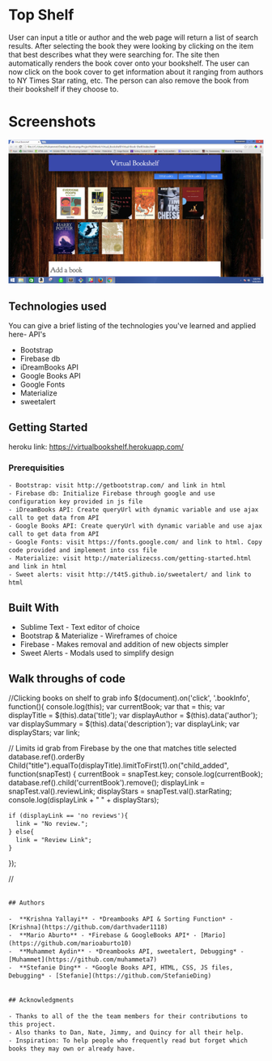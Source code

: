 # Top Shelf

User can input a title or author and the web page will return a list of search results. After selecting the book they were looking by clicking on the item that best describes what they were searching for. The site then automatically renders the book cover onto your bookshelf. The user can now click on the book cover to get information about it ranging from authors to NY Times Star rating, etc. The person can also remove the book from their bookshelf if they choose to. 

# Screenshots 

![Book Shelf](assets/images/UI.png)


## Technologies used

You can give a brief listing of the technologies you've learned and applied here- API's 

- Bootstrap
- Firebase db
- iDreamBooks API
- Google Books API
- Google Fonts
- Materialize
- sweetalert

## Getting Started

heroku link: https://virtualbookshelf.herokuapp.com/

### Prerequisities

```
- Bootstrap: visit http://getbootstrap.com/ and link in html
- Firebase db: Initialize Firebase through google and use configuration key provided in js file
- iDreamBooks API: Create queryUrl with dynamic variable and use ajax call to get data from API
- Google Books API: Create queryUrl with dynamic variable and use ajax call to get data from API
- Google Fonts: visit https://fonts.google.com/ and link to html. Copy code provided and implement into css file
- Materialize: visit http://materializecss.com/getting-started.html and link in html
- Sweet alerts: visit http://t4t5.github.io/sweetalert/ and link to html

```

## Built With

* Sublime Text - Text editor of choice
* Bootstrap & Materialize - Wireframes of choice 
* Firebase - Makes removal and addition of new objects simpler
* Sweet Alerts - Modals used to simplify design

## Walk throughs of code 

//Clicking books on shelf to grab info
$(document).on('click', '.bookInfo', function(){
  console.log(this);
  var currentBook;
  var that = this;
  var displayTitle = $(this).data('title');
  var displayAuthor = $(this).data('author');
  var displaySummary = $(this).data('description');
  var displayLink;
  var displayStars;
  var link;

  // Limits id grab from Firebase by the one that matches title selected
  database.ref().orderBy Child("title").equalTo(displayTitle).limitToFirst(1).on("child_added", function(snapTest) {
    currentBook = snapTest.key;
    console.log(currentBook);
    database.ref().child('currentBook').remove();
    displayLink = snapTest.val().reviewLink;
    displayStars = snapTest.val().starRating;
    console.log(displayLink + " " + displayStars);
    
    if (displayLink == 'no reviews'){
      link = "No review.";
    } else{
      link = "Review Link";
    }
  });


// 



```

## Authors

-  **Krishna Yallayi** - *Dreambooks API & Sorting Function* - [Krishna](https://github.com/darthvader1118)
-  **Mario Aburto** - *Firebase & GoogleBooks API* - [Mario](https://github.com/marioaburto10)
-  **Muhammet Aydin** - *Dreambooks API, sweetalert, Debugging* - [Muhammet](https://github.com/muhammeta7)
-  **Stefanie Ding** - *Google Books API, HTML, CSS, JS files, Debugging* - [Stefanie](https://github.com/StefanieDing)


## Acknowledgments

- Thanks to all of the the team members for their contributions to this project.
- Also thanks to Dan, Nate, Jimmy, and Quincy for all their help.  
- Inspiration: To help people who frequently read but forget which books they may own or already have.
  
